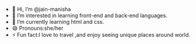 - 👋 Hi, I’m @jain-manisha
- 👀 I’m interested in learning front-end and back-end languages.
- 🌱 I’m currently learning html and css.
- 😄 Pronouns:she/her
- ⚡ Fun fact:I love to travel ,and enjoy seeing unique places around world.

<!---
jain-manisha/jain-manisha is a ✨ special ✨ repository because its `README.md` (this file) appears on your GitHub profile.
You can click the Preview link to take a look at your changes.
--->
